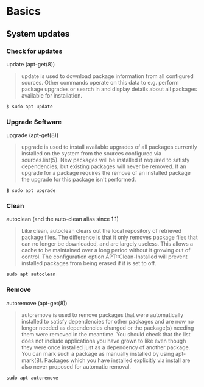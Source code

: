 # Basics


## System updates


### Check for updates


update (apt-get(8))


> update is used to download package information from all configured sources. Other commands operate on this data to e.g. perform package upgrades or search in and display details about all packages available for installation.


```
$ sudo apt update
```


### Upgrade Software


upgrade (apt-get(8))


> upgrade is used to install available upgrades of all packages currently installed on the system from the sources configured via sources.list(5). New packages will be installed if required to satisfy dependencies, but existing packages will never be removed. If an upgrade for a package requires the remove of an installed package the upgrade for this package isn't performed.



```
$ sudo apt upgrade
```


### Clean


autoclean (and the auto-clean alias since 1.1)


> Like clean, autoclean clears out the local repository of retrieved package files. The difference is that it only removes package files that can no longer be downloaded, and are largely useless. This allows a cache to be maintained over a long period without it growing out of control. The configuration option APT::Clean-Installed will prevent installed packages from being erased if it is set to off.



```
sudo apt autoclean
```


### Remove


autoremove (apt-get(8))


> autoremove is used to remove packages that were automatically installed to satisfy dependencies for other packages and are now no longer needed as dependencies changed or the package(s) needing them were removed in the meantime.
> You should check that the list does not include applications you  have grown to like even though they were once installed just as a dependency of another package. You can mark such a package as manually installed by using apt-mark(8). Packages which you have installed explicitly via install are also never proposed for automatic removal.


```
sudo apt autoremove
```

